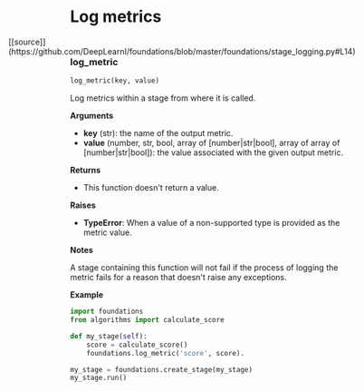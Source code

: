 <h1>Log metrics</h1>
<span style="float:right;">[[source]](https://github.com/DeepLearnI/foundations/blob/master/foundations/stage_logging.py#L14)</span>

### log_metric


```python
log_metric(key, value)
```



Log metrics within a stage from where it is called.

__Arguments__

- __key__ (str): the name of the output metric.
- __value__ (number, str, bool, array of [number|str|bool], array of array of [number|str|bool]): the value associated with the given output metric.

__Returns__

- This function doesn't return a value.

__Raises__

- __TypeError__: When a value of a non-supported type is provided as the metric value.

__Notes__

A stage containing this function will not fail if the process of logging the metric fails for a
reason that doesn't raise any exceptions.

__Example__

```python
import foundations
from algorithms import calculate_score

def my_stage(self):
    score = calculate_score()
    foundations.log_metric('score', score).

my_stage = foundations.create_stage(my_stage)
my_stage.run()
```


